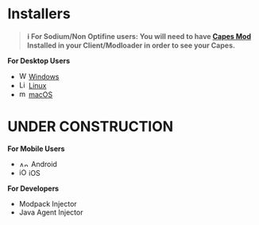 # Installers
> **ℹ For Sodium/Non Optifine users: You will need to have [Capes Mod](https://modrinth.com/mod/capes) Installed in your Client/Modloader in order to see your Capes.**

**For Desktop Users**

* <img src="https://cdn.discordapp.com/emojis/1304394059305193483.webp?size=80&quality=lossless" alt="Windows Logo" width="15" height="15"> [Windows](https://github.com/picapes/windowsinstaller/releases/download/Release/PiCapes.Installer.exe)
* <img src="https://cdn.discordapp.com/emojis/1304394052455759975.webp?size=80&quality=lossless" alt="Linux Logo" width="15" height="15"> [Linux](https://github.com/picapes/install/blob/main/notes/linux-via-script.md)
* <img src="https://cdn.discordapp.com/emojis/1304394043534606399.webp?size=80&quality=lossless" alt="macOS Logo" width="15" height="15"> [macOS](https://github.com/picapes/install/blob/main/notes/macos-via-script.md)

# UNDER CONSTRUCTION
**For Mobile Users**

* <img src="https://cdn.discordapp.com/emojis/1304394048232230933.webp?size=80&quality=lossless" alt="Android Logo" width="20" height="10"> Android
* <img src="https://cdn.discordapp.com/emojis/1304394057249984532.webp?size=80&quality=lossless" alt="iOS Logo" width="15" height="15"> iOS

**For Developers**

* Modpack Injector
* Java Agent Injector
